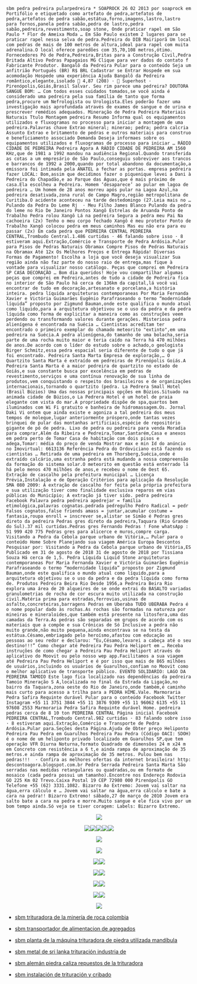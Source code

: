 
```
sbm pedra pedreira pularpedreira * SOAPROCK 26 02 2013 por soaprock em Portifólio e etiquetado como artefato de pedra,artefatos de pedra,artefatos de pedra sabão,estátua,forno,imagens,lastro,lastro para fornos,panela pedra sabão,pedra de lastro,pedra sabão,pedreira,revestimento,soap stone, Onde praticar rapel em São Paulo * Flor de Ameixa Moda … Em São Paulo existem 2 lugares para se praticar rapel nessa selva de pedra.Pedreira do DIB Mairiporã Um local com pedras de mais de 100 metros de altura,ideal para rapel com muita adrenalina.O local oferece paredões com 35,70,108 metros,ótimo. Fornecedores Pó de Pedra,Pedreira,Britas para a Construção Civil,Pedra Britada Altivo Pedras Papagaios MG Clique para ver dados do contato f Fabricante Produtor. Bangalô da Pedreira Pular para o conteúdo Seja um anfitrião Português (BR) R$ BRL Cadastrar se Entrar Hospede em sua acomodação Hospede uma experiência Ajuda Bangalô da Pedreira romântico,elegante,isolado 󰀄 4,87 (208) · 󰀃 Superhost · Pirenópolis,Goiás,Brasil Salvar. Seu rim parece uma pedreira? DOUTORA SANGUE BOM: … Com todos esses cuidados tomados,se você ainda é considerado uma pedreira pela sua família de tanto que forma pedra,procure um Nefrologista ou Urologista.Eles poderão fazer uma investigação mais aprofundada através de exames de sangue e de urina e prescrever remédios adequados. Mineração de Pedra Pedreira Materiais Naturais Ttulo Montagem pedreira Resumo Informa qual os equipamentos utilizados e fluxogramas no processo para iniciar a montagem de uma pedreira.Palavras chave Extrao mineral; minerao; pedra; pedra calcria Assunto Extrao e britamento de pedras e outros materiais para construo e beneficiamento associado Demanda Deseja informaes sobre os equipamentos utilizados e fluxogramas de processo para iniciar … RÁDIO CIDADE DE PEDREIRA Pedreira Agora A RÁDIO CIDADE DE PEDREIRA AM 1560 KHz,que de 1981 a 1992 mandou na audiência Regional.Quando transferida as cotas a um empresário de São Paulo,conseguiu sobreviver aos trancos e barrancos de 1992 a 2000,quando por total abandono da documentação,a emissora foi intimada pela ANATEL a fechar as portas. empresa pedreira fazer LOCAL: Bom,assim que decidimos fazer o piquenique levei a Dani à Pedreira do Chapadão,e ao Parque das Águas,que é mais próximo de casa.Ela escolheu a Pedreira. Homem ‘desaparece’ ao pular em lagoa de pedreira … Um homem de 28 anos morreu após pular na Lagoa Azul,na pedreira desativada,zona rural de Campo Magro,região metropolitana de Curitiba.O acidente aconteceu na tarde destedomingo (27.Leia mais no … Pulando da Pedra Do Leme Rj  · Meu Filho James Blanco Pulando da pedra do leme no Rio De Janeiro Pontos Xangô Estrelas de Aruanda Ponto de Trabalho Pedra rolou Xangô Lá na pedreira Segura a pedra meu Pai Na cachoeira (2x) Tenho o meu corpo fechado Xangô é meu protetor Ponto de Trabalho Xangô colocou pedra em meus caminhos Mas eu não era para eu passar (2x) Em cada pedra que PEDREIRA CENTRAL PEDREIRA CENTRAL,Trombudo Central.1.486 curtidas · 46 falando sobre isso · 8 estiveram aqui.Extração,Comércio e Transporte de Pedra Ardósia.Pular para Pisos de Pedras Naturais Obramax Compre Pisos de Pedras Naturais na Obramax Até 12x Os Melhores Preços e Entrega Rápida! Diversas Formas de Pagamento! Escolha a loja que você deseja visualizar Sua região ainda não faz parte do nosso raio de entrega,mas fique à vontade para visualizar nosso catálogo. Peças que comprei em Pedreira SP CASA DECORAÇÃO … Bom dia queridos! Hoje vou compartilhar algumas peças que comprei em Pedreira,antes de tudo a cidade de Pedreira fica no interior de São Paulo há cerca de 136km da capital,lá você vai encontrar de tudo em decoração,artesanato e porcelana,a história inteira. pedra líquida arquiteturas contemporaneas Por Maria Fernanda Xavier e Victória Guimarães Eugênio Parafraseando o termo “modernidade líquida” proposto por Zigmund Bauman,onde este qualifica o mundo atual como líquido,para a arquitetura objetivou se o uso da pedra e da pedra líquida como forma de explicitar a maneira como as construções veem perdendo ou transformando valores durante gerações. Misteriosa pedra alienígena é encontrada na Suécia … Cientistas acreditam ter encontrado o primeiro exemplar do chamado meteorito "extinto",em uma pedreira na Suécia.A pedra alienígena,do tamanho de uma bolacha,seria parte de uma rocha muito maior e teria caído na Terra há 470 milhões de anos.De acordo com o líder do estudo sobre o achado,o geologista Birger Schmitz,essa pedra espacial seria diferente de tudo o que já foi encontrado. Pedreira Santa Marta Empresa de exploração,… O Quartzito Santa Marta é extraído em pedreiras de Pirenópolis Goiás.A Pedreira Santa Marta é a maior pedreira de quartzito no estado de Goiás,e sua constante busca por excelência em pedras de revestimento,serviços e uma contínua renovação de sua linha de produtos,vem conquistando o respeito dos brasileiros e de organizações internacionais,tornando o quartzito (pedra. La Pedrera Small Hotel (Brasil Búzios) Uma das nossas principais opções em Búzios.Situado na animada cidade de Búzios,o La Pedrera Hotel é um hotel de praia elegante com vista do mar.A propriedade dispõe de spa,quartos bem iluminados com Wi Fi gratuito e banheira de hidromassagem.Os. Jornal Daki Vi ontem que ainda existe e agoniza a tal pedreira dos meus tempos de moleque,lugar anteriormente próspero,onde tantas vezes brinquei de pular das montanhas artificiais,espécie de repositório gigante de pó de pedra. Lixo de pedra ou pedreira para venda Moradia para comprar,Além da Ribeira e Pedreira,Tomar,Santarém,Casa e anexos em pedra perto de Tomar Casa de habitação com dois pisos e adega,Tomar: média do preço de venda Mostrar max e min Id do anúncio no Imovirtual: 6613136 Referência Pedra do Ordoviciano está fazendo os cientistas … Retirada de uma pedreira em Thorsberg,Suécia,onde é extraído calcário,uma estranha pedra está mudando a nossa compreensão da formação do sistema solar.O meteorito em questão está enterrado lá há pelo menos 470 milhões de anos,e recebeu o nome de Oest 65. Extração de cascalho pela prefeitura municipal … Licença Prévia,Instalação e de Operação Critérios para aplicação da Resolução SMA 080 2009: A extração de cascalho for feita pela própria prefeitura e sua utilização tiver como finalidade exclusiva reparos em vias públicas do Município; A extração já tiver sido. pedra pedreira Facebook Palavra pedra pedreira apedrejar = família etimológica,palavras cognatas.pedrada pedregulho Pedro Radical = pedr Falsos cognatos,false friends amass = juntar,acumular costume = fantasia,roupa enroll = inscrever se,alistar se Simão é Pedras gres direto da pedreira Pedras gres direto da pedreira,Taquara (Rio Grande do Sul).37 mil curtidas.Pedras gres Fernando Pedras ! Fone whatsApp : 51 999 420 775 Pedras gres para alicerce e muros,compre carga. Visitando a Pedra da Cebola parque urbano de Vitória,… Pular para o conteúdo Home Sobre Planejando sua viagem América Europa Descontos Pesquisar por: Visitando a Pedra da Cebola parque urbano de Vitória,ES Publicado em 31 de agosto de 2018 31 de agosto de 2018 por Tissiana Souza Há cerca de 1,5. Pedra Líquida Liquid Stone arquiteturas contemporaneas Por Maria Fernanda Xavier e Victória Guimarães Eugênio Parafraseando o termo “modernidade líquida” proposto por Zigmund Bauman,onde este qualifica o mundo atual como líquido,para a arquitetura objetivou se o uso da pedra e da pedra líquida como forma de. Produtos Pedreira Beira Rio Desde 1956,a Pedreira Beira Rio explora uma área de 20 alqueires de se onde extrai do BASALTO variadas granulometrias de rocha de cor escura muito utilizada na construção civil.Matéria prima para estradas,ferrovias,usinas de asfalto,concreteiras,barragens Pedras em Uberaba TUDO UBERABA Pedra é o nome popular dado às rochas.As rochas são formadas na natureza por mineiras e mineraloides,que também está presente na litosfera,uma das camadas da Terra.As pedras são separadas em grupos de acordo com os materiais que a compõe e sua Crônicas de Só Inclusive a pedra não muito grande,não muito pequena,ainda encontrava se na testa da estátua.Césamo,embriagado pelo heroísmo,afastou com educação as pessoas ao seu redor e declarou: “Eu,Césamo,levarei a cabeça até o seu destino!!!” Como chegar até Pedreira Pau Pedra Heliport em … Receba instruções de como chegar a Pedreira Pau Pedra Heliport através do aplicativo do Moovit ou pelo nosso wep app.Facilitamos a sua viagem até Pedreira Pau Pedra Heliport e é por isso que mais de 865 milhões de usuários,incluindo os usuários de Guarulhos,confiam no Moovit como o melhor aplicativo de transporte público. EVENTO SOLIDARIO: LAGO DA PEDREIRA TAMOIO Este lago fica localizado nas dependências da pedreira Tamoio Mineração S A,localizada no final da Estrada da Ligação,no bairro da Taquara,zona oeste do Rio de Janeiro,onde também,é caminho mais curto para acesso a trilha para a PEDRA HÍME.Vale. Marmoraria Pedra Safira Requinte durável Pular para o conteúdo Facebook Twitter Instagram +55 11 3751 3844 +55 11 3876 9309 +55 11 96062 6135 +55 11 97608 2553 Marmoraria Pedra Safira Requinte durável Home. pedreira pedras cerca de 8 10 ton PEDREIRA CENTRAL Página inicial Facebook PEDREIRA CENTRAL,Trombudo Central.982 curtidas · 83 falando sobre isso · 8 estiveram aqui.Extração,Comércio e Transporte de Pedra Ardósia.Pular para.Seções desta Página.Ajuda de Obter preço Heliponto Pedreira Pau Pedra em Guarulhos Pedreira Pau Pedra (Código OACI: SDOH) é o nome de um heliponto privado localizado em Guarulhos SP,que tem operação VFR Diurna Noturna,formato Quadrado de dimensões 24 m x24 m em Concreto com resistência a 6 t,e ainda rampa de aproximação de 35 metros.e ainda rampa de aproximação de 35 metros. Pulou bem nas pedras!!!  · Confira as melhores ofertas da internet brasileira! http: descontoagora.blogspot.com.br Pedra Serrada Pedreira Santa Marta São serradas nas medidas retangulares ou quadradas,ou em formato de mosaico (cada pedra possui um tamanho).Encontre nos Endereço Rodovia GO 225 Km 02 Trevo.Caixa Postal 19 CEP 72980 000 Pirenópolis GO Telefone +55 (62) 3331.1082. Bizarro Ao Extremo: Jovem vai saltar na água,erra cálculo e … Jovem vai saltar na água,erra cálculo e bate a cara na pedra!! Bizarro Extremo! sábado,27 de março de 2010 Jovem era salto bate a cara na pedra e morre.Muito sangue e ele fica vivo por um bom tempo ainda.Só veja se tiver coragem: Labels: Bizarro Extremo. 
```

<div align="center">

<a href="https://es-crusher.shibang-china.com/github&k=sbm+pedra+pedreira+pular"><img src="https://static.shibang-china.com/es/crusher/logo.jpg"></a>

<a href="https://es-crusher.shibang-china.com/github&k=sbm+pedra+pedreira+pular"><img src="https://static.shibang-china.com/es/crusher/index.jpg"></a><a href="https://es-crusher.shibang-china.com/material.htmlgithub&k=sbm+pedra+pedreira+pular"><img src="https://static.shibang-china.com/es/crusher/material.jpg"></a><a href="https://es-crusher.shibang-china.com/application.htmlgithub&k=sbm+pedra+pedreira+pular"><img src="https://static.shibang-china.com/es/crusher/application.jpg"></a><a href="https://es-crusher.shibang-china.com/aboutus.htmlgithub&k=sbm+pedra+pedreira+pular"><img src="https://static.shibang-china.com/es/crusher/aboutus.jpg"></a><a href="https://es-crusher.shibang-china.com/contact.htmlgithub&k=sbm+pedra+pedreira+pular"><img src="https://static.shibang-china.com/es/crusher/contact.jpg"></a>

<a href="https://es-crusher.shibang-china.com/github&k=sbm+pedra+pedreira+pular"><img src="https://static.shibang-china.com/es/crusher/banner.jpg"></a>

<a href="https://swt.shibang-china.com/github&k=sbm+pedra+pedreira+pular"><img src="https://static.shibang-china.com/es/crusher/text.jpg"></a>

<a href="https://swt.shibang-china.com/github&k=sbm+pedra+pedreira+pular"><img src="https://static.shibang-china.com/es/crusher/chat.jpg"></a><a href="https://es-crusher.shibang-china.com/contact.htmlgithub&k=sbm+pedra+pedreira+pular"><img src="https://static.shibang-china.com/es/crusher/message.jpg"></a>

<a href="https://es-crusher.shibang-china.com/products/pe.htmlgithub&k=sbm+pedra+pedreira+pular"><img src="https://static.shibang-china.com/es/crusher/pe.jpg"></a><a href="https://es-crusher.shibang-china.com/products/pf.htmlgithub&k=sbm+pedra+pedreira+pular"><img src="https://static.shibang-china.com/es/crusher/pf.jpg"></a>

<a href="https://es-crusher.shibang-china.com/products/hpt.htmlgithub&k=sbm+pedra+pedreira+pular"><img src="https://static.shibang-china.com/es/crusher/hpt.jpg"></a><a href="https://es-crusher.shibang-china.com/products/vsi.htmlgithub&k=sbm+pedra+pedreira+pular"><img src="https://static.shibang-china.com/es/crusher/vsi.jpg"></a>

<a href="https://es-crusher.shibang-china.com/products/klv.htmlgithub&k=sbm+pedra+pedreira+pular"><img src="https://static.shibang-china.com/es/crusher/klv.jpg"></a><a href="https://es-crusher.shibang-china.com/products/portable.htmlgithub&k=sbm+pedra+pedreira+pular"><img src="https://static.shibang-china.com/es/crusher/portable.jpg"></a>

<a href="https://swt.shibang-china.com/github&k=sbm+pedra+pedreira+pular"><img src="https://static.shibang-china.com/es/crusher/case.jpg"></a>

</div>


* [sbm trituradora de la minería de roca colombia](sbm%20trituradora%20de%20la%20miner%C3%ADa%20de%20roca%20colombia.md)

* [sbm transportador de alimentacion de agregados](sbm%20transportador%20de%20alimentacion%20de%20agregados.md)

* [sbm planta de la máquina trituradora de piedra utilizada mandíbula](sbm%20planta%20de%20la%20m%C3%A1quina%20trituradora%20de%20piedra%20utilizada%20mand%C3%ADbula.md)

* [sbm metal de sri lanka trituración industria de](sbm%20metal%20de%20sri%20lanka%20trituraci%C3%B3n%20industria%20de.md)

* [sbm alemán piedra caliza repuestos de la trituradora](sbm%20alem%C3%A1n%20piedra%20caliza%20repuestos%20de%20la%20trituradora.md)

* [sbm instalación de trituración y cribado](sbm%20instalaci%C3%B3n%20de%20trituraci%C3%B3n%20y%20cribado.md)